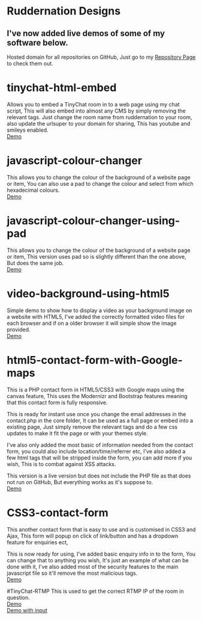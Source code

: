 # Ruddernation Designs
## I've now added live demos of some of my software below.
Hosted domain for all repositories on GitHub,
Just go to my <a href="https://ruddernation-designs.github.io" target="_blank">Repository Page</a> to check them out.

# tinychat-html-embed
Allows you to embed a TinyChat room in to a web page using my chat script,
This will also embed into almost any CMS by simply removing the relevant tags.
Just change the room name from ruddernation to your room, also update the urlsuper to your domain for sharing,
This has youtube and smileys enabled.<br />
<a href="http://ruddernation-designs.github.io/tinychat" target="_blank" title="TinyChat Embed Demo">Demo</a>

# javascript-colour-changer
This allows you to change the colour of the background of a website page or item,
You can also use a pad to change the colour and select from which hexadecimal colours.<br />
<a href="http://ruddernation-designs.github.io/colour-changer" target="_blank" title="JavaScript-Colour-Changer">Demo</a>

# javascript-colour-changer-using-pad
This allows you to change the colour of the background of a website page or item,
This version uses pad so is slightly different than the one above, But does the same job.<br />
<a href="http://ruddernation-designs.github.io/colour-changer/pad" target="_blank" title="JS-Pad-Colour-Changer">Demo</a>

# video-background-using-html5
Simple demo to show how to display a video as your background image on a website with HTML5,
I've added the correctly formatted video files for each browser and if on a older browser it will simple show the image provided.<br />
<a href="http://ruddernation-designs.github.io/video-background/" target="_blank" title="Background Video Demo">Demo</a>

# html5-contact-form-with-Google-maps
This is a PHP contact form in HTML5/CSS3 with Google maps using the canvas feature,
This uses the Modernizr and Bootstrap features meaning that this contact form is fully responsive.

This is ready for instant use once you change the email addresses in the contact.php in the core folder,
It can be used as a full page or embed into a existing page, 
Just simply remove the relevant tags and do a few css updates to make it fit the page or with your themes style.

I've also only added the most basic of information needed from the contact form, you could also include location/time/referrer etc, I've also added a few html tags that will be stripped inside the form, you can add more if you wish, This is to combat against XSS attacks.

This version is a live version but does not include the PHP file as that does not run on GitHub, But everything works as it's suppose to.<br />
<a href="http://ruddernation-designs.github.io/contact-with-google-maps" target="_blank" title="Contact forms with google maps Demo">Demo</a>
<br />
# CSS3-contact-form
This another contact form that is easy to use and is customised in CSS3 and Ajax,
This form will popup on click of link/button and has a dropdown feature for enquiries ect,

This is now ready for using, I've added basic enquiry info in to the form, You can change that to anything you wish, It's just an example of what can be done with it,
I've also added most of the security features to the main javascript file so it'll remove the most malicious tags.
<br />
<a href="https://ruddernation-designs.github.io/css-contact-form/" target="_blank" title="CSS3 Contact form">Demo</a>
<br />

#TinyChat-RTMP
This is used to get the correct RTMP IP of the room in question. <br />
<a href="https://ruddernation-designs.github.io/tinychat-rtmp/" target="_blank" title="RTMP Demo">Demo</a><br />
<a href="https://www.tinychat-spy.com/rtmp" target="_blank">Demo with input</a>
